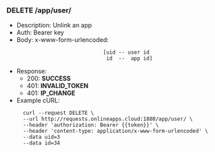### DELETE /app/user/
* Description: Unlink an app
* Auth: Bearer key
* Body: x-www-form-urlencoded: 
  ```
                              [uid -- user id
                               id  --  app id]
* Response:
    * 200: **SUCCESS**
    * 401: **INVALID_TOKEN**
    * 401: **IP_CHANGE**
* Example cURL:
  ```
    curl --request DELETE \
    --url http://requests.onlineapps.cloud:1880/app/user/ \
    --header 'authorization: Bearer {{token}}' \
    --header 'content-type: application/x-www-form-urlencoded' \
    --data uid=3
    --data id=34

